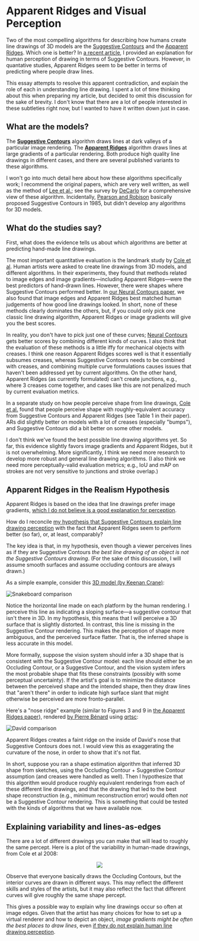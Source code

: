 # Apparent Ridges and Visual Perception

Two of the most compelling algorithms for describing how humans create line drawings of 3D models are the [Suggestive Contours](https://gfx.cs.princeton.edu/gfx/proj/sugcon/) and the [Apparent Ridges](http://people.csail.mit.edu/tjudd/apparentridges.html). Which one is better? In [a recent article](https://journals.sagepub.com/doi/abs/10.1177/0301006620908207?journalCode=peca), I provided an explanation for human perception of drawing in terms of Suggestive Contours. However, in quantative studies, Apparent Ridges seem to be better in terms of predicting where people draw lines.

This essay attempts to resolve this apparent contradiction, and explain the role of each in understanding line drawing. I spent a lot of time thinking about this when preparing my article, but decided to omit this discussion for the sake of brevity. I don't know that there are a lot of people interested in these subtleties right now, but I wanted to have it written down just in case.  

What are the models?
--------

The [**Suggestive Contours**](https://gfx.cs.princeton.edu/gfx/proj/sugcon/) algorithm draws lines at dark valleys of a particular image rendering.   The [**Apparent Ridges**](http://people.csail.mit.edu/tjudd/apparentridges.html) algorithm draws lines at large gradients of a particular rendering. Both produce high quality line drawings in different cases, and there are several published variants to these algorithms.  

I won't go into much detail here about how these algorithms specifically work; I recommend the original papers, which are very well written, as well as the method of [Lee et al.](http://cg.postech.ac.kr/papers/line-drawing-s07.pdf); see the survey by [DeCarlo](http://citeseerx.ist.psu.edu/viewdoc/download?doi=10.1.1.307.216&rep=rep1&type=pdf) for a comprehensive view of these algorithm. Incidentally, [Pearson and Robison](https://ieeexplore.ieee.org/abstract/document/1457470/) basically proposed Suggestive Contours in 1985, but didn't develop any algorithms for 3D models.


What do the studies say?
--------

First, what does the evidence tells us about which algorithms are better at predicting hand-made line drawings.

The most important quantitative evaluation is the landmark study by [Cole et al](https://gfx.cs.princeton.edu/proj/ld3d/). Human artists were asked to create line drawings from 3D models, and different algorithms. In their experiments, they found that methods related to image edges and image gradients—including Apparent Ridges—were the best predictors of hand-drawn lines. However, there were shapes where Suggestive Contours performed better.  In [our Neural Contours paper](https://people.cs.umass.edu/~dliu/projects/NeuralContours/), we also found that image edges and Apparent Ridges best matched human judgements of how good line drawings looked.  In short, none of these methods clearly dominates the others, but, if you could only pick one classic line drawing algorithm, Apparent Ridges or image gradients will give you the best scores.

In reality, you don't have to pick just one of these curves; [Neural Contours](https://people.cs.umass.edu/~dliu/projects/NeuralContours/) gets better scores by combining different kinds of curves.  I also think that the evaluation of these methods is a little iffy for mechanical objects with creases. I think one reason Apparent Ridges scores well is that it essentially subsumes creases, whereas Suggestive Contours needs to be combined with creases, and combining multiple curve formulations causes issues that haven't been addressed yet by current algorithms. On the other hand, Apparent Ridges (as currently formulated) can't create junctions, e.g., where 3 creases come together, and cases like this are not penalized much by current evaluation metrics.

In a separate study on how people perceive shape from line drawings, [Cole et al.](https://gfx.cs.princeton.edu/proj/ld3d/) found that people perceive shape with roughly-equivalent accuracy from Suggestive Contours and Apparent Ridges (see Table 1 in their paper). ARs did slightly better on models with a lot of creases (especially "bumps"), and Suggestive Contours did a bit better on some other models.

I don't think we've found the best possible line drawing algorithms yet. So far, this evidence slightly favors  image gradients and Apparent Ridges, but it is not overwhelming.  More significantly, I think we need more research to develop more robust and general line drawing algorithms.  (I also think we need more perceptually-valid evaluation metrics; e.g., IoU and mAP on strokes are not very sensitive to junctions and stroke overlap.)



Apparent Ridges in the Realism Hypothesis
-------------------------------

Apparent Ridges is based on the idea that line drawings prefer image gradients, [which I do not believe is a good explanation for perception](https://hertzmann.github.io/2020/04/19/lines-as-edges.html).

How do I reconcile [my hypothesis that Suggestive Contours explain line drawing perception](https://journals.sagepub.com/doi/abs/10.1177/0301006620908207?journalCode=peca) with the fact that Apparent Ridges seem to perform better (so far), or, at least, comparably?   

The key idea is that, in my hypothesis, even though a viewer perceives lines as if they are Suggestive Contours _the best line drawing of an object is not the Suggestive Contours drawing_.  (For the sake of this discussion, I will assume smooth surfaces and assume occluding contours are always drawn.)

As a simple example, consider this [3D model (by Keenan Crane)](https://www.cs.cmu.edu/~kmcrane/Projects/ModelRepository/):

![Snakeboard comparison](../../../images/snakeboard.jpg)


Notice the horizontal line made on each platform by the human rendering. I perceive this line as indicating a sloping surface—a suggestive contour that isn't there in 3D. In my hypothesis, this means that I will perceive a 3D surface that is slightly distorted. In contrast, this line is missing in the Suggestive Contour rendering. This makes the perception of shape more ambiguous, and the perceived surface flatter.  That is, the inferred shape is less accurate in this model.

More formally, suppose the vision system should infer a 3D shape that is consistent with the Suggestive Contour model: each line should either be an Occluding Contour, or a Suggestive Contour, and the vision system infers the most probable shape that fits these constraints (possibly with some perceptual uncertainty).  If the artist's goal is to minimize the distance between the perceived shape and the intended shape, then they draw lines that "aren't there" in order to indicate high surface slant that might otherwise be perceived are more fronto-parallel.

Here's a "nose ridge" example (similar to Figures 3 and 9 in [the Apparent Ridges paper](http://people.csail.mit.edu/tjudd/apparentridges.html)), rendered [by Pierre Bénard](https://arxiv.org/abs/1810.01175) using [qrtsc](https://github.com/fcole/qrtsc):

![David comparison](../../../images/david.jpg)

Apparent Ridges creates a faint ridge on the inside of David's nose that Suggestive Contours does not. I would view this as exaggerating the curvature of the nose, in order to show that it's not flat.

In short, suppose you ran a shape estimation algorithm that inferred 3D shape from sketches, using the Occluding Contour + Suggestive Contour assumption (and creases were handled as well). Then I hypothesize that this algorithm would produce roughly equivalent renderings from each of these different line drawings, and that the drawing that led to the best shape reconstruction (e.g., minimum reconstruction error) would often _not_ be a Suggestive Contour rendering.  This is something that could be tested with the kinds of algorithms that we have available now.


Explaining variability and lines-as-edges
----------------

There are a lot of different drawings you can make that will lead to roughly the same percept. Here is a plot of the variability in human-made drawings, from Cole et al 2008:

<p align="center">
<img src="../../../images/variability.jpg">
</p>

Observe that everyone basically draws the Occluding Contours, but the interior curves are drawn in different ways.  This may reflect the different skills and styles of the artists, but it may also reflect the fact that different curves will give roughly the same shape percept.

This gives a possible way to explain why line drawings occur so often at image edges.  Given that the artist has many choices for how to set up a virtual renderer and how to depict an object, _image gradients might be often the best places to draw lines_, even [if they do not explain human line drawing perception](https://hertzmann.github.io/2020/04/19/lines-as-edges.html).


